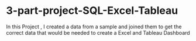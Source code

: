 # 3-part-project-SQL-Excel-Tableau

 In this Project , I created a data from  a sample and joined them to get the correct data that would be needed 
to create a  Excel and Tableau Dashboard
